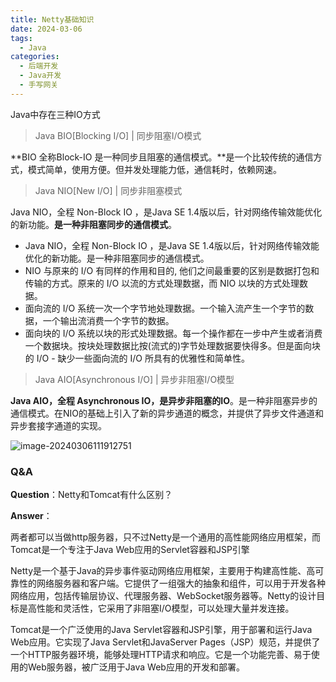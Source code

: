 ```yaml
---
title: Netty基础知识
date: 2024-03-06
tags: 
  - Java
categories: 
  - 后端开发
  - Java开发
  - 手写网关
---
```


Java中存在三种IO方式

> Java BIO[Blocking I/O] | 同步阻塞I/O模式

**BIO 全称Block-IO 是一种同步且阻塞的通信模式。**是一个比较传统的通信方式，模式简单，使用方便。但并发处理能力低，通信耗时，依赖网速。

> Java NIO[New I/O] | 同步非阻塞模式

Java NIO，全程 Non-Block IO ，是Java SE 1.4版以后，针对网络传输效能优化的新功能。**是一种非阻塞同步的通信模式**。

- Java NIO，全程 Non-Block IO ，是Java SE 1.4版以后，针对网络传输效能优化的新功能。是一种非阻塞同步的通信模式。
- NIO 与原来的 I/O 有同样的作用和目的, 他们之间最重要的区别是数据打包和传输的方式。原来的 I/O 以流的方式处理数据，而 NIO 以块的方式处理数据。
- 面向流的 I/O 系统一次一个字节地处理数据。一个输入流产生一个字节的数据，一个输出流消费一个字节的数据。
- 面向块的 I/O 系统以块的形式处理数据。每一个操作都在一步中产生或者消费一个数据块。按块处理数据比按(流式的)字节处理数据要快得多。但是面向块的 I/O - 缺少一些面向流的 I/O 所具有的优雅性和简单性。



> Java AIO[Asynchronous I/O] | 异步非阻塞I/O模型

**Java AIO，全程 Asynchronous IO，是异步非阻塞的IO**。是一种非阻塞异步的通信模式。在NIO的基础上引入了新的异步通道的概念，并提供了异步文件通道和异步套接字通道的实现。

![image-20240306111912751](https://typora-1309665611.cos.ap-nanjing.myqcloud.com/typora/image-20240306111912751.png)

### Q&A

**Question**：Netty和Tomcat有什么区别？

**Answer**：

两者都可以当做http服务器，只不过Netty是一个通用的高性能网络应用框架，而Tomcat是一个专注于Java Web应用的Servlet容器和JSP引擎

Netty是一个基于Java的异步事件驱动网络应用框架，主要用于构建高性能、高可靠性的网络服务器和客户端。它提供了一组强大的抽象和组件，可以用于开发各种网络应用，包括传输层协议、代理服务器、WebSocket服务器等。Netty的设计目标是高性能和灵活性，它采用了非阻塞I/O模型，可以处理大量并发连接。

Tomcat是一个广泛使用的Java Servlet容器和JSP引擎，用于部署和运行Java Web应用。它实现了Java Servlet和JavaServer Pages（JSP）规范，并提供了一个HTTP服务器环境，能够处理HTTP请求和响应。它是一个功能完善、易于使用的Web服务器，被广泛用于Java Web应用的开发和部署。